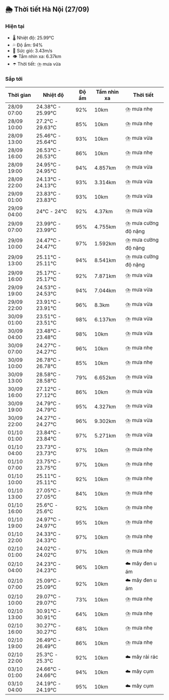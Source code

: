 ## 🌦️ Thời tiết Hà Nội (27/09)

### Hiện tại

- 🌡️ Nhiệt độ: 25.99℃
- 💦 Độ ẩm: 94%
- 💨 Sức gió: 3.43m/s
- 👁️ Tầm nhìn xa: 6.37km
- ☂️ Thời tiết: ⛈️ mưa vừa

### Sắp tới

| Thời gian | Nhiệt độ | Độ ẩm | Tầm nhìn xa | Thời tiết |
| --- | --- | --- | --- | --- |
| 28/09 07:00 | 24.38℃ - 25.99℃ | 92% | 10km | ⛈️ mưa nhẹ |
| 28/09 10:00 | 27.2℃ - 29.63℃ | 85% | 10km | ⛈️ mưa nhẹ |
| 28/09 13:00 | 25.46℃ - 25.64℃ | 93% | 10km | ⛈️ mưa vừa |
| 28/09 16:00 | 26.53℃ - 26.53℃ | 86% | 10km | ⛈️ mưa nhẹ |
| 28/09 19:00 | 24.95℃ - 24.95℃ | 94% | 4.857km | ⛈️ mưa vừa |
| 28/09 22:00 | 24.13℃ - 24.13℃ | 93% | 3.314km | ⛈️ mưa vừa |
| 29/09 01:00 | 23.83℃ - 23.83℃ | 93% | 10km | ⛈️ mưa vừa |
| 29/09 04:00 | 24℃ - 24℃ | 92% | 4.37km | ⛈️ mưa vừa |
| 29/09 07:00 | 23.99℃ - 23.99℃ | 95% | 4.755km | ⛈️ mưa cường độ nặng |
| 29/09 10:00 | 24.47℃ - 24.47℃ | 97% | 1.592km | ⛈️ mưa cường độ nặng |
| 29/09 13:00 | 25.11℃ - 25.11℃ | 94% | 8.541km | ⛈️ mưa cường độ nặng |
| 29/09 16:00 | 25.17℃ - 25.17℃ | 92% | 7.871km | ⛈️ mưa vừa |
| 29/09 19:00 | 24.53℃ - 24.53℃ | 94% | 7.044km | ⛈️ mưa vừa |
| 29/09 22:00 | 23.91℃ - 23.91℃ | 96% | 8.3km | ⛈️ mưa vừa |
| 30/09 01:00 | 23.51℃ - 23.51℃ | 98% | 6.137km | ⛈️ mưa vừa |
| 30/09 04:00 | 23.48℃ - 23.48℃ | 98% | 10km | ⛈️ mưa vừa |
| 30/09 07:00 | 24.27℃ - 24.27℃ | 96% | 10km | ⛈️ mưa nhẹ |
| 30/09 10:00 | 26.78℃ - 26.78℃ | 85% | 10km | ⛈️ mưa nhẹ |
| 30/09 13:00 | 28.58℃ - 28.58℃ | 79% | 6.652km | ⛈️ mưa vừa |
| 30/09 16:00 | 27.12℃ - 27.12℃ | 86% | 10km | ⛈️ mưa vừa |
| 30/09 19:00 | 24.79℃ - 24.79℃ | 95% | 4.327km | ⛈️ mưa vừa |
| 30/09 22:00 | 24.27℃ - 24.27℃ | 96% | 9.302km | ⛈️ mưa vừa |
| 01/10 01:00 | 23.84℃ - 23.84℃ | 97% | 5.271km | ⛈️ mưa vừa |
| 01/10 04:00 | 23.73℃ - 23.73℃ | 97% | 10km | ⛈️ mưa nhẹ |
| 01/10 07:00 | 23.75℃ - 23.75℃ | 97% | 10km | ⛈️ mưa nhẹ |
| 01/10 10:00 | 25.11℃ - 25.11℃ | 92% | 10km | ⛈️ mưa nhẹ |
| 01/10 13:00 | 27.05℃ - 27.05℃ | 84% | 10km | ⛈️ mưa nhẹ |
| 01/10 16:00 | 25.6℃ - 25.6℃ | 92% | 10km | ⛈️ mưa nhẹ |
| 01/10 19:00 | 24.97℃ - 24.97℃ | 95% | 10km | ⛈️ mưa nhẹ |
| 01/10 22:00 | 24.33℃ - 24.33℃ | 97% | 10km | ⛈️ mưa nhẹ |
| 02/10 01:00 | 24.02℃ - 24.02℃ | 97% | 10km | ⛈️ mưa nhẹ |
| 02/10 04:00 | 24.23℃ - 24.23℃ | 96% | 10km | ☁️ mây đen u ám |
| 02/10 07:00 | 25.09℃ - 25.09℃ | 92% | 10km | ☁️ mây đen u ám |
| 02/10 10:00 | 29.07℃ - 29.07℃ | 73% | 10km | ⛈️ mưa nhẹ |
| 02/10 13:00 | 30.91℃ - 30.91℃ | 64% | 10km | ⛈️ mưa nhẹ |
| 02/10 16:00 | 30.27℃ - 30.27℃ | 68% | 10km | ⛈️ mưa nhẹ |
| 02/10 19:00 | 26.49℃ - 26.49℃ | 86% | 10km | ⛈️ mưa nhẹ |
| 02/10 22:00 | 25.3℃ - 25.3℃ | 92% | 10km | ☁️ mây rải rác |
| 03/10 01:00 | 24.66℃ - 24.66℃ | 94% | 10km | ☁️ mây cụm |
| 03/10 04:00 | 24.19℃ - 24.19℃ | 95% | 10km | ☁️ mây cụm |
